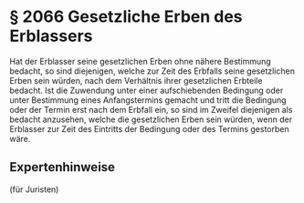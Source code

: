 # § 2066 Gesetzliche Erben des Erblassers
Hat der Erblasser seine gesetzlichen Erben ohne nähere Bestimmung bedacht, so sind diejenigen, welche zur Zeit des Erbfalls seine gesetzlichen Erben sein würden, nach dem Verhältnis ihrer gesetzlichen Erbteile bedacht. Ist die Zuwendung unter einer aufschiebenden Bedingung oder unter Bestimmung eines Anfangstermins gemacht und tritt die Bedingung oder der Termin erst nach dem Erbfall ein, so sind im Zweifel diejenigen als bedacht anzusehen, welche die gesetzlichen Erben sein würden, wenn der Erblasser zur Zeit des Eintritts der Bedingung oder des Termins gestorben wäre.
## Expertenhinweise
(für Juristen)